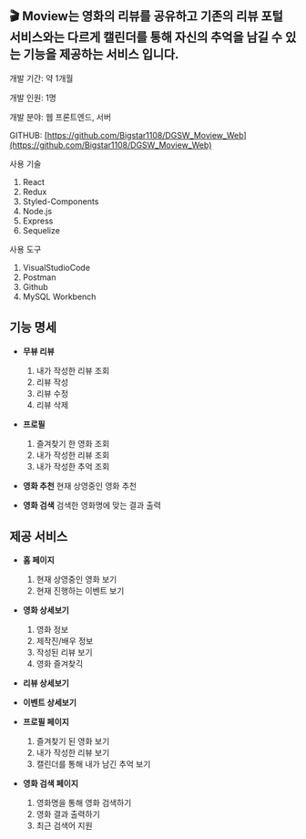 ## 🎬  Moview는 영화의 리뷰를 공유하고 기존의 리뷰 포털 서비스와는 다르게 캘린더를 통해 자신의 추억을 남길 수 있는 기능을 제공하는 서비스 입니다.

개발 기간: 약 1개월

개발 인원: 1명

개발 분야: 웹 프론트엔드, 서버

GITHUB: [https://github.com/Bigstar1108/DGSW_Moview_Web](https://github.com/Bigstar1108/DGSW_Moview_Web)

사용 기술

1. React
2. Redux
3. Styled-Components
4. Node.js
5. Express
6. Sequelize

사용 도구

1. VisualStudioCode
2. Postman
3. Github
4. MySQL Workbench

## 기능 명세

- **무뷰 리뷰**
  1. 내가 작성한 리뷰 조회
  2. 리뷰 작성
  3. 리뷰 수정
  4. 리뷰 삭제
  
- **프로필**
  1. 즐겨찾기 한 영화 조회
  2. 내가 작성한 리뷰 조회
  3. 내가 작성한 추억 조회
  
- **영화 추천**
  현재 상영중인 영화 추천
  
- **영화 검색**
  검색한 영화명에 맞는 결과 출력
  
## 제공 서비스

- **홈 페이지**
  1. 현재 상영중인 영화 보기
  2. 현재 진행하는 이벤트 보기

- **영화 상세보기**
  1. 영화 정보
  2. 제작진/배우 정보
  3. 작성된 리뷰 보기
  4. 영화 즐겨찾긱
  
- **리뷰 상세보기**

- **이벤트 상세보기**

- **프로필 페이지**
  1. 즐겨찾기 된 영화 보기
  2. 내가 작성한 리뷰 보기
  3. 캘린더를 통해 내가 남긴 추억 보기
  
- **영화 검색 페이지**
  1. 영화명을 통해 영화 검색하기
  2. 영화 결과 출력하기
  3. 최근 검색어 지원
  
